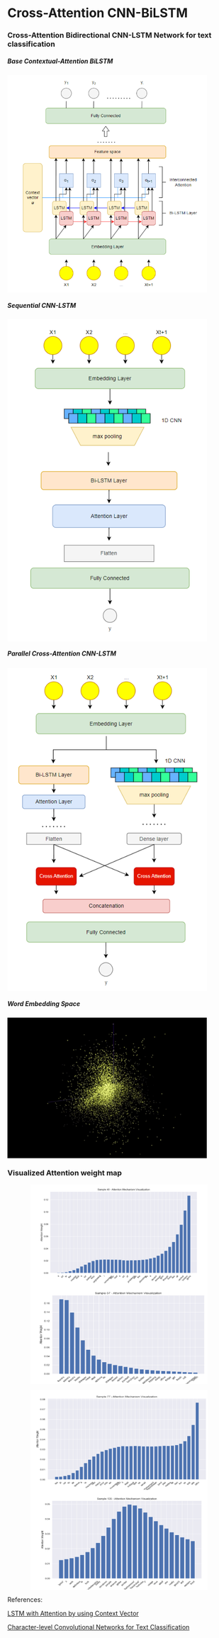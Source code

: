 # Cross-Attention CNN-BiLSTM
<!-- /TOC -->
### Cross-Attention Bidirectional CNN-LSTM Network for text classification

#####  Base Contextual-Attention BiLSTM
<img src="img/LSTM.png" align="center" width="450"></p>

##### Sequential CNN-LSTM
<img src="img/CNN-LSTM-S.png" align="center" width="450"></p>

##### Parallel Cross-Attention CNN-LSTM
<img src="img/CNN-LSTM-P.png" align="center" width="450"></p>

##### Word Embedding Space
<img src="img/emb.gif" align="center" width="450"></p>

### Visualized Attention weight map </p>
<p align="center"><img src="img/sample40.png" align="center" width="400" height="225">
<img src="img/sample57.png" align="center" width="400" height="225"></p>
<p align="center"><img src="img/sample77.png" align="center" width="400" height="225">
<img src="img/sample135.png" align="center" width="400" height="225"></p>

References: </p>
[LSTM with Attention by using Context Vector](https://github.com/gentaiscool/lstm-attention)</p>
[Character-level Convolutional Networks for Text Classification](https://proceedings.neurips.cc/paper_files/paper/2015/file/250cf8b51c773f3f8dc8b4be867a9a02-Paper.pdf)
